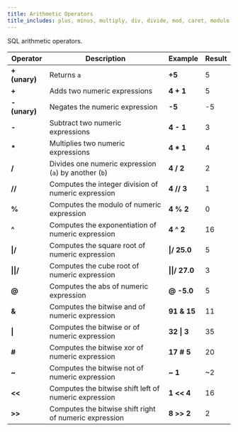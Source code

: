 ```yaml
---
title: Arithmetic Operators
title_includes: plus, minus, multiply, div, divide, mod, caret, modulo, negate, +, -, /, %, *, ^, |/, ||/, @, &, |, #, ~, <<, >>
---
```


SQL arithmetic operators.

| Operator              | Description                                            | Example                    | Result |
|-----------------------|--------------------------------------------------------|----------------------------|--------|
| **+ (unary)**         | Returns `a`                                            | **+5**                     | 5      |
| **+**                 | Adds two numeric expressions                           | **4 + 1**                  | 5      |
| **- (unary)**         | Negates the numeric expression                         | **-5**                     | -5     |
| **-**                 | Subtract two numeric expressions                       | **4 - 1**                  | 3      |
| __*__                 | Multiplies two numeric expressions                     | **4 * 1**                  | 4      |
| **/**                 | Divides one numeric expression (`a`) by another (`b`)  | **4 / 2**                  | 2      |
| **//**                | Computes the integer division of numeric expression    | **4 // 3**                 | 1      |
| **%**                 | Computes the modulo of numeric expression              | **4 % 2**                  | 0      |
| **^**                 | Computes the exponentiation of numeric expression      | **4 ^ 2**                  | 16     |
| **&verbar;/**         | Computes the square root of numeric expression         | **&verbar;/ 25.0**         | 5      |
| **&verbar;&verbar;/** | Computes the cube root of numeric expression           | **&verbar;&verbar;/ 27.0** | 3      |
| **@**                 | Computes the abs of numeric expression                 | **@ -5.0**                 | 5      |
| **&**                 | Computes the bitwise and of numeric expression         | **91 & 15**                | 11     |
| **&verbar;**          | Computes the bitwise or of numeric expression          | **32 &verbar; 3**          | 35     |
| **#**                 | Computes the bitwise xor of numeric expression         | **17 # 5**                 | 20     |
| **~**                 | Computes the bitwise not of numeric expression         | **~ 1**                    | ~2     |
| **<<**                | Computes the bitwise shift left of numeric expression  | **1 << 4**                 | 16     |
| **>>**                | Computes the bitwise shift right of numeric expression | **8 >> 2**                 | 2      |
